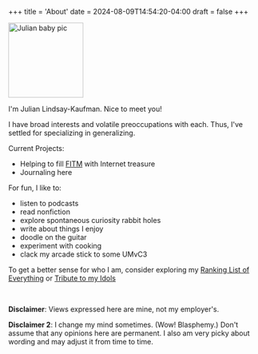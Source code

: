+++
title = 'About'
date = 2024-08-09T14:54:20-04:00
draft = false
+++

<img src="/lil-jlk.JPG" title="Julian baby pic" alt="Julian baby pic" width='150' />

I'm Julian Lindsay-Kaufman. Nice to meet you!

I have broad interests and volatile preoccupations with each. Thus, I've settled for specializing in generalizing.

Current Projects:

-   Helping to fill [FITM](https://fitm.online) with Internet treasure
-   Journaling here

For fun, I like to:

-   listen to podcasts
-   read nonfiction
-   explore spontaneous curiosity rabbit holes
-   write about things I enjoy
-   doodle on the guitar
-   experiment with cooking
-   clack my arcade stick to some UMvC3

To get a better sense for who I am, consider exploring my [Ranking List of Everything](../rankings/) or [Tribute to my Idols](../idols/)

<br>

<strong>Disclaimer</strong>: Views expressed here are mine, not my employer's.

<strong>Disclaimer 2</strong>: I change my mind sometimes. (Wow! Blasphemy.) Don't assume that any opinions here are permanent. I also am very picky about wording and may adjust it from time to time.
